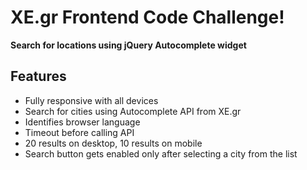 # XE.gr Frontend Code Challenge!
**Search for locations using jQuery Autocomplete widget**  

## Features
- Fully responsive with all devices
- Search for cities using Autocomplete API from XE.gr
- Identifies browser language
- Timeout before calling API
- 20 results on desktop, 10 results on mobile
- Search button gets enabled only after selecting a city from the list
